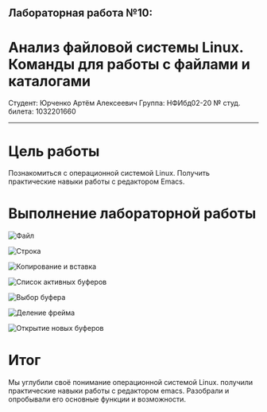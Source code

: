 
## Лабораторная работа №10:
# Анализ файловой системы Linux. Команды для работы с файлами и каталогами


Студент: Юрченко Артём Алексеевич
Группа: НФИбд02-20
№ студ. билета: 1032201660

---

# Цель работы

Познакомиться с операционной системой Linux. Получить практические навыки работы с редактором Emacs.

# Выполнение лабораторной работы

  ![Файл](https://sun9-20.userapi.com/impg/sYaDLuWSwN-wwHGFVEvfX90JdZIBhjLmrBDJiA/uu-iZeXyWpo.jpg?size=352x326&quality=96&sign=9090b961cde63bb644d4962ec07d7f9b&type=album)

  ![Строка](https://sun9-85.userapi.com/impg/iYrxjqgiTPqbfhRJtvjAiNoiIgRh6aQx5Lm_9w/VU5rdss6oh4.jpg?size=336x249&quality=96&sign=9a9c09fe3d777e8faa67133ede90ab25&type=album)

  ![Копирование и вставка](https://sun9-81.userapi.com/impg/IYlQefZLifWOu7McWlMK0Dnl1JUxNcJrv7BLhA/rDn-ybf9S-g.jpg?size=317x281&quality=96&sign=21588a15c44975cdcdc62088f23869fb&type=album)

  ![Cписок активных буферов](https://sun9-62.userapi.com/impg/Vd2Oi0wD42stA4zM2rrrMF9J8oWr-FBcKbH66w/v52UTWCXnjw.jpg?size=681x584&quality=96&sign=8b720c529f4f497f6058048f6ded506b&type=album)

  ![Выбор буфера](https://sun9-72.userapi.com/impg/5M0hBYElkkrLvW1iCza5vhiNiPnK27CqS_Hi9w/zpMw5Ly1OUQ.jpg?size=660x589&quality=96&sign=39aef4e51e4a0a1bcb7fda14c5710aad&type=album)

  ![Деление фрейма](https://sun9-55.userapi.com/impg/cq4Txa_hjVCBQNbwTDfY4FFSQaKaUQuYgkvyyQ/eQqCZ19YRfA.jpg?size=665x637&quality=96&sign=58c8e255bd1a75f1f5d8e1c652033f9f&type=album)

  ![Открытие новых буферов](https://sun9-47.userapi.com/impg/BmuXQSXAYlfje2qagAQM0b_LhL217Jxgh92GzQ/-tBZuzEzM_I.jpg?size=931x695&quality=96&sign=d0a7dbc41ae6f01bbdf16c73b57300a3&type=album)


# Итог

Мы углубили своё понимание операционной системой Linux. получили практические навыки работы с редактором emacs. Разобрали и опробывали его основные функции и возможности.